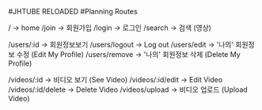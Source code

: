 #JHTUBE RELOADED
#Planning Routes

/ -> home
/join -> 회원가입
/login -> 로그인
/search -> 검색 (영상)

/users/:id -> 회원정보보기
/users/logout -> Log out
/users/edit -> '나의' 회원정보 수정 (Edit My Profile)
/users/remove -> '나의' 회원정보 삭제 (Delete My Profile)


/videos/:id -> 비디오 보기 (See Video)
/videos/:id/edit -> Edit Video
/videos/:id/delete -> Delete Video
/videos/upload -> 비디오 업로드 (Upload Video)

